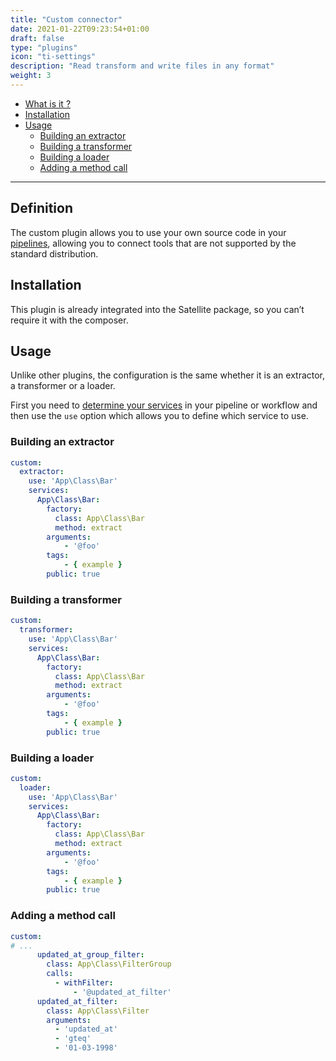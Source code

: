 ```yaml
---
title: "Custom connector"
date: 2021-01-22T09:23:54+01:00
draft: false
type: "plugins"
icon: "ti-settings"
description: "Read transform and write files in any format"
weight: 3
---
```


- [What is it ?](#what-is-it-)
- [Installation](#installation)
- [Usage](#usage)
  - [Building an extractor](#building-an-extractor)
  - [Building a transformer](#building-a-transformer)
  - [Building a loader](#building-a-loader)
  - [Adding a method call](#adding-a-method-call)
---

## Definition

The custom plugin allows you to use your own source code in your [pipelines](https://php-etl.github.io/documentation/components/pipeline/),
allowing you to connect tools that are not supported by the standard distribution.

## Installation

This plugin is already integrated into the Satellite package, so you can’t require it with the composer.

## Usage

Unlike other plugins, the configuration is the same whether it is an extractor, a transformer or a loader.

First you need to [determine your services](../../feature/services) in your pipeline or workflow and then use the `use` 
option which allows you to define which service to use.

### Building an extractor

```yaml
custom:
  extractor:
    use: 'App\Class\Bar'
    services:
      App\Class\Bar:
        factory: 
          class: App\Class\Bar
          method: extract
        arguments:
            - '@foo'
        tags:
            - { example }
        public: true
```

### Building a transformer

```yaml
custom:
  transformer:
    use: 'App\Class\Bar'
    services:
      App\Class\Bar:
        factory: 
          class: App\Class\Bar
          method: extract
        arguments:
            - '@foo'
        tags:
            - { example }
        public: true
```

### Building a loader

```yaml
custom:
  loader:
    use: 'App\Class\Bar'
    services:
      App\Class\Bar:
        factory: 
          class: App\Class\Bar
          method: extract
        arguments:
            - '@foo'
        tags:
            - { example }
        public: true
```

### Adding a method call

```yaml
custom:
# ...
      updated_at_group_filter:
        class: App\Class\FilterGroup
        calls:
          - withFilter:
              - '@updated_at_filter'
      updated_at_filter:
        class: App\Class\Filter
        arguments:
          - 'updated_at'
          - 'gteq'
          - '01-03-1998'
```


